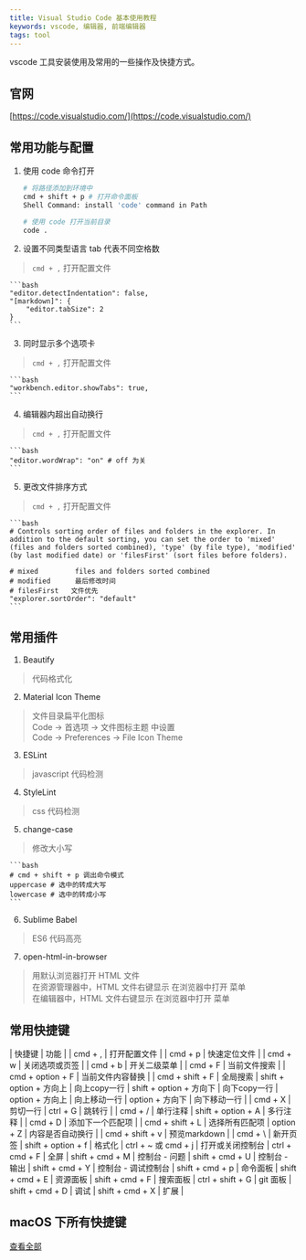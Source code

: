 ```yaml
---
title: Visual Studio Code 基本使用教程
keywords: vscode, 编辑器, 前端编辑器
tags: tool
---
```


vscode 工具安装使用及常用的一些操作及快捷方式。
<!--more-->

## 官网
[https://code.visualstudio.com/](https://code.visualstudio.com/)

## 常用功能与配置
1. 使用 code 命令打开
    ```bash
    # 将路径添加到环境中
    cmd + shift + p # 打开命令面板  
    Shell Command: install 'code' command in Path

    # 使用 code 打开当前目录
    code . 
    ```
2. 设置不同类型语言 tab 代表不同空格数
  > `cmd + ,` 打开配置文件

    ```bash
    "editor.detectIndentation": false,
    "[markdown]": {
        "editor.tabSize": 2
    }
    ```
3. 同时显示多个选项卡
  > `cmd + ,` 打开配置文件

    ```bash
    "workbench.editor.showTabs": true,
    ```
4. 编辑器内超出自动换行
  > `cmd + ,` 打开配置文件

    ```bash
    "editor.wordWrap": "on" # off 为关
    ```
5. 更改文件排序方式
  > `cmd + ,` 打开配置文件

    ```bash
    # Controls sorting order of files and folders in the explorer. In addition to the default sorting, you can set the order to 'mixed' (files and folders sorted combined), 'type' (by file type), 'modified' (by last modified date) or 'filesFirst' (sort files before folders).

    # mixed         files and folders sorted combined
    # modified      最后修改时间
    # filesFirst   文件优先
    "explorer.sortOrder": "default"
    ```

## 常用插件
1. Beautify
  > 代码格式化

2. Material Icon Theme
  > 文件目录扁平化图标 <br>
  > Code -> 首选项 -> 文件图标主题 中设置 <br>
  > Code -> Preferences -> File Icon Theme

3. ESLint
  > javascript 代码检测

4. StyleLint
  > css 代码检测

5. change-case
  > 修改大小写

    ```bash
    # cmd + shift + p 调出命令模式
    uppercase # 选中的转成大写  
    lowercase # 选中的转成小写
    ```
6. Sublime Babel
  > ES6 代码高亮

7. open-html-in-browser
  > 用默认浏览器打开 HTML 文件 <br>
  > 在资源管理器中，HTML 文件右键显示 在浏览器中打开 菜单 <br>
  > 在编辑器中，HTML 文件右键显示 在浏览器中打开 菜单

## 常用快捷键

| 快捷键 |	功能 |
| cmd + ,	| 打开配置文件 |
| cmd + p	| 快速定位文件 |
| cmd + w |	关闭选项或页签 |
| cmd + b	| 开关二级菜单 |
| cmd + F	| 当前文件搜索 |
| cmd + option + F |	当前文件内容替换 |
| cmd + shift + F |	全局搜索 |
shift + option + 方向上 |	向上copy一行 |
shift + option + 方向下 |	向下copy一行 |
option + 方向上 |	向上移动一行 |
option + 方向下 |	向下移动一行 |
| cmd + X |	剪切一行 |
ctrl + G |	跳转行 |
| cmd + / |	单行注释 |
shift + option + A |	多行注释 |
| cmd + D |	添加下一个匹配项 |
| cmd + shift + L |	选择所有匹配项 |
option + Z |	内容是否自动换行 |
| cmd + shift + v |	预览markdown |
| cmd + \ |	新开页签 |
shift + option + f |	格式化 |
ctrl + ~ 或 cmd + j |	打开或关闭控制台 |
ctrl + cmd + F |	全屏 |
shift + cmd + M |	控制台 - 问题 |
shift + cmd + U |	控制台 - 输出 |
shift + cmd + Y |	控制台 - 调试控制台 |
shift + cmd + p |	命令面板 |
shift + cmd + E |	资源面板 |
shift + cmd + F |	搜索面板 |
ctrl + shift + G |	git 面板 |
shift + cmd + D |	调试 |
shift + cmd + X |	扩展 |


## macOS 下所有快捷键
[查看全部](https://code.visualstudio.com/shortcuts/keyboard-shortcuts-macos.pdf)
